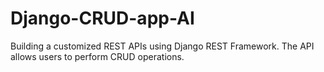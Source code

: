 # Django-CRUD-app-AI
Building a customized REST APIs using Django REST Framework. 
The API allows users to perform CRUD operations.
